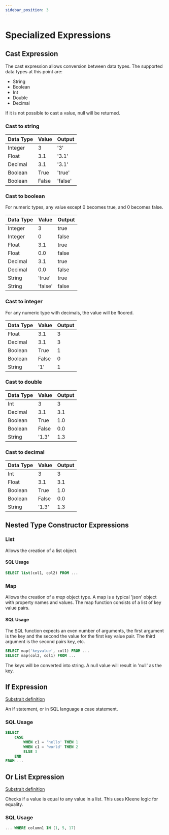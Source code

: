 ```yaml
---
sidebar_position: 3
---
```


# Specialized Expressions

## Cast Expression

The cast expression allows conversion between data types.
The supported data types at this point are:

* String
* Boolean
* Int
* Double
* Decimal

If it is not possible to cast a value, null will be returned.

### Cast to string

| Data Type     | Value         | Output    |
| ------------- | ------------- | --------- |
| Integer       | 3             | '3'       |
| Float         | 3.1           | '3.1'     |
| Decimal       | 3.1           | '3.1'     |
| Boolean       | True          | 'true'    |
| Boolean       | False         | 'false'   |

### Cast to boolean

For numeric types, any value except 0 becomes true, and 0 becomes false.

| Data Type     | Value         | Output    |
| ------------- | ------------- | --------- |
| Integer       | 3             | true      |
| Integer       | 0             | false     |
| Float         | 3.1           | true      |
| Float         | 0.0           | false     |
| Decimal       | 3.1           | true      |
| Decimal       | 0.0           | false     |
| String        | 'true'        | true      |
| String        | 'false'       | false     |

### Cast to integer

For any numeric type with decimals, the value will be floored.

| Data Type     | Value         | Output    |
| ------------- | ------------- | --------- |
| Float         | 3.1           | 3         |
| Decimal       | 3.1           | 3         |
| Boolean       | True          | 1         |
| Boolean       | False         | 0         |
| String        | '1'           | 1         |

### Cast to double

| Data Type     | Value         | Output    |
| ------------- | ------------- | --------- |
| Int           | 3             | 3         |
| Decimal       | 3.1           | 3.1       |
| Boolean       | True          | 1.0       |
| Boolean       | False         | 0.0       |
| String        | '1.3'         | 1.3       |

### Cast to decimal

| Data Type     | Value         | Output    |
| ------------- | ------------- | --------- |
| Int           | 3             | 3         |
| Float         | 3.1           | 3.1       |
| Boolean       | True          | 1.0       |
| Boolean       | False         | 0.0       |
| String        | '1.3'         | 1.3       |

## Nested Type Constructor Expressions

### List

Allows the creation of a list object.

#### SQL Usage

```sql
SELECT list(col1, col2) FROM ...
```

### Map

Allows the creation of a *map* object type. A map is a typical 'json' object with property names and values.
The map function consists of a list of key value pairs.

#### SQL Usage

The SQL function expects an even number of arguments, the first argument is the key and the second the value for the first key value pair.
The third argument is the second pairs key, etc.

```sql
SELECT map('keyvalue', col1) FROM ...
SELECT map(col2, col1) FROM ...
```

The keys will be converted into string. A null value will result in 'null' as the key.

## If Expression

[Substrait definition](https://substrait.io/expressions/specialized_record_expressions/#if-expression)

An if statement, or in SQL language a case statement.

### SQL Usage

```sql
SELECT
    CASE
        WHEN c1 = 'hello' THEN 1
        WHEN c1 = 'world' THEN 2
        ELSE 3
    END
FROM ...
```

## Or List Expression

[Substrait definition](https://substrait.io/expressions/specialized_record_expressions/#or-list-equality-expression)

Checks if a value is equal to any value in a list. This uses Kleene logic for equality.

### SQL Usage

```sql
... WHERE column1 IN (1, 5, 17)
```
